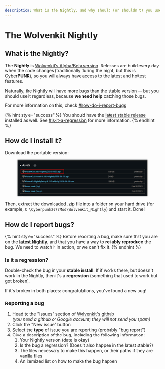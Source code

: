 ```yaml
---
description: What is the Nightly, and why should (or shouldn't) you use it?
---
```


# The Wolvenkit Nightly



## What is the Nightly?

The **Nightly** is [Wolvenkit's Alpha/Beta version](https://github.com/WolvenKit/WolvenKit-nightly-releases/releases). Releases are build every day when the code changes (traditionally during the night, but this is Cyber**PUNK**), so you will always have access to the latest and hottest features.

Naturally, the Nightly will have more bugs than the stable version — but you should use it regardless, because **we need help** catching those bugs.&#x20;

For more information on this, check [#how-do-i-report-bugs](the-wolvenkit-nightly.md#how-do-i-report-bugs "mention")

{% hint style="success" %}
You should have the [latest stable release](https://github.com/WolvenKit/WolvenKit/releases) installed as well. See [#is-it-a-regression](the-wolvenkit-nightly.md#is-it-a-regression "mention") for more information.
{% endhint %}

## How do I install it?

Download the portable version:&#x20;

<figure><img src="../../.gitbook/assets/download-nightly.png" alt=""><figcaption></figcaption></figure>

Then, extract the downloaded .zip file into a folder on your hard drive (for example, `C:\Cyberpunk2077Mod\Wolvenkit_Nightly`) and start it. Done!

## How do I report bugs?

{% hint style="success" %}
Before reporting a bug, make sure that you are on the [**latest Nightly**](https://github.com/WolvenKit/WolvenKit-nightly-releases/releases), and that you have a way to **reliably reproduce** the bug. We need to watch it in action, or we can't fix it.
{% endhint %}

### Is it a regression?

Double-check the bug in your **stable install**. If if works there, but doesn't work in the Nightly, then it's a **regression** (something that used to work but got broken).&#x20;

If it's broken in both places: congratulations, you've found a new bug!

### Reporting a bug

1. Head to the "Issues" section of [Wolvenkit's github](https://github.com/WolvenKit/WolvenKit/issues) \
   _(you need a github or Google account; they will not send you spam)_
2. Click the "New issue" button
3. Select the **type** of issue you are reporting (probably "bug report")
4. Give a description of the bug, including the following information:
   1. Your Nightly version (date is okay)
   2. Is the bug a regression? (Does it also happen in the latest stable?)
   3. The files necessary to make this happen, or their paths if they are vanilla files
   4. An itemized list on how to make the bug happen



